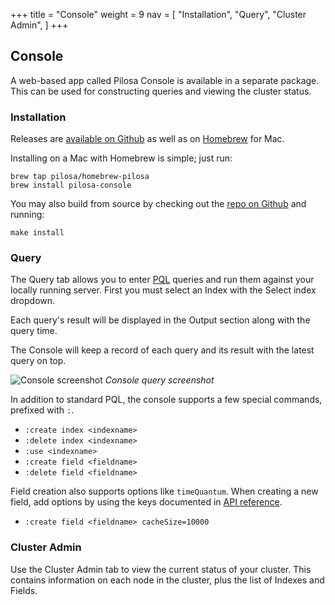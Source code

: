 +++
title = "Console"
weight = 9
nav = [
    "Installation",
    "Query",
    "Cluster Admin",
]
+++

## Console

A web-based app called Pilosa Console is available in a separate package. This can be used for constructing queries and viewing the cluster status.

### Installation

Releases are [available on Github](https://github.com/pilosa/console/releases) as well as on [Homebrew](https://brew.sh/) for Mac.

Installing on a Mac with Homebrew is simple; just run:

```
brew tap pilosa/homebrew-pilosa
brew install pilosa-console
```

You may also build from source by checking out the [repo on Github](https://github.com/pilosa/console) and running:

```
make install
```

### Query

The Query tab allows you to enter [PQL](../query-language/) queries and run them against your locally running server. First you must select an Index with the Select index dropdown.

Each query's result will be displayed in the Output section along with the query time. 

The Console will keep a record of each query and its result with the latest query on top.

![Console screenshot](/img/docs/webui-console.png)
*Console query screenshot*

In addition to standard PQL, the console supports a few special commands, prefixed with `:`.

- `:create index <indexname>`
- `:delete index <indexname>`
- `:use <indexname>`
- `:create field <fieldname>`
- `:delete field <fieldname>`

Field creation also supports options like `timeQuantum`. When creating a new field, add options by using the keys documented in [API reference](../api-reference/#create-field).

- `:create field <fieldname> cacheSize=10000`


### Cluster Admin

Use the Cluster Admin tab to view the current status of your cluster. This contains information on each node in the cluster, plus the list of Indexes and Fields.
